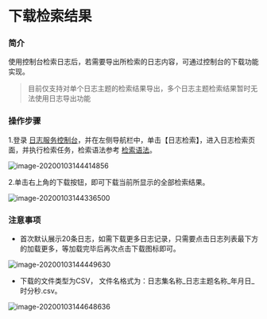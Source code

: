 # 下载检索结果

### 简介

 使用控制台检索日志后，若需要导出所检索的日志内容，可通过控制台的下载功能实现。 

> 目前仅支持对单个日志主题的检索结果导出，多个日志主题检索结果暂时无法使用日志导出功能

### 操作步骤

1.登录 [日志服务控制台](https://console.cloud.tencent.com/cls)，并在左侧导航栏中，单击【日志检索】，进入日志检索页面，并执行检索任务，检索语法参考 [检索语法](https://cloud.tencent.com/document/product/614/16982)。

![image-20200103144414856](https://main.qcloudimg.com/raw/d263a3f7ce3af653e67b049a09d4e117.png)

2.单击右上角的下载按钮，即可下载当前所显示的全部检索结果。

![image-20200103144336500](https://main.qcloudimg.com/raw/71afcd02e0e5e9c7f32b2baecca81782.png)

### 注意事项

- 首次默认展示20条日志，如需下载更多日志记录，只需要点击日志列表最下方的加载更多，等加载完毕后再次点击下载图标即可。

![image-20200103144449630](https://main.qcloudimg.com/raw/9cda7f1bbf77f9534848e2113383007c.png)

- 下载的文件类型为CSV， 文件名格式为：日志集名称\_日志主题名称\_年月日_时分秒.csv。

![image-20200103144648636](https://main.qcloudimg.com/raw/7c3cf616ed4b30b61a29753e34a20436.png)
